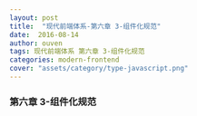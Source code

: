 ```yaml
---
layout: post
title:  "现代前端体系-第六章 3-组件化规范"
date:  2016-08-14
author: ouven
tags: 现代前端体系 第六章 3-组件化规范
categories: modern-frontend
cover: "assets/category/type-javascript.png"
---
```


### 第六章 3-组件化规范



